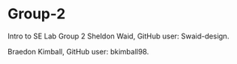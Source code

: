# Group-2
Intro to SE Lab Group 2 
Sheldon Waid, GitHub user: Swaid-design.


Braedon Kimball, GitHub user: bkimball98.
